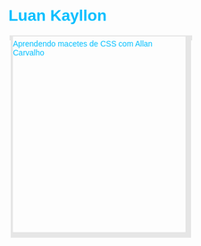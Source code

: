 <DOCTYPE html>


<html language="pt-BR">

<head>

<body>

<font face="arial" color="#00BFFF">
<h1>Luan Kayllon</h1>
<div class="ac_box">
      <div class="ac_box_top"><div>
            <div class="ac_box_cont">
			 Aprendendo macetes de CSS com Allan Carvalho
             <div>
<div>
<style>
.ac_box { width: 337px; }
.ac_box_top { border: 2px solid #E6E6E6; border-bottom: none; margin-left: 2px; height: 7px; width: 323px; }
.ac_box_cont { border-left: 4px solid #E6E6E6; border-right: 10px solid #E6E6E6; border-bottom: 10px solid #E6E6E6; height: 340px; padding: 5px 0; }
</style>
</font>

</body>

</head>

</html>


